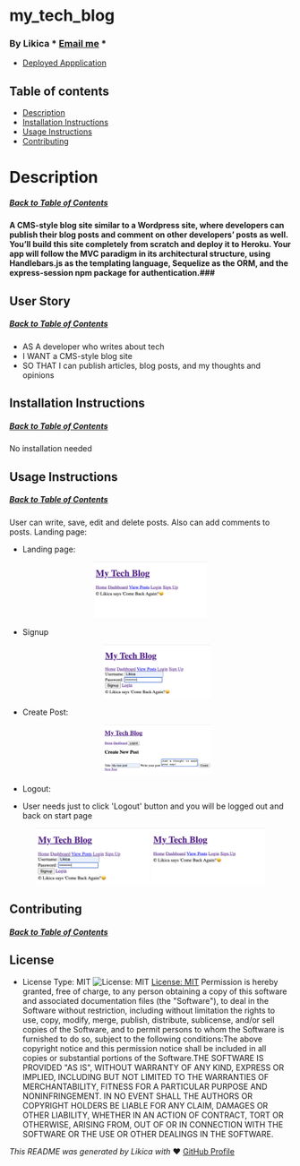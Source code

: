 # my_tech_blog
  ### By Likica * [Email me](mailto:fahrija_wyroski@live.com) * 
  * [Deployed Appplication](https://fe-techblog.herokuapp.com)
 
  ## Table of contents
  * [Description](#Description)
  * [Installation Instructions](#installation-Instructions)
  * [Usage Instructions](#Usage-Instructions)
  * [Contributing](#Contributing)
  
 
  # Description
  ##### [Back to Table of Contents](#Table-of-Contents)
  #### A CMS-style blog site similar to a Wordpress site, where developers can publish their blog posts and comment on other developers’ posts as well. You’ll build this site completely from scratch and deploy it to Heroku. Your app will follow the MVC paradigm in its architectural structure, using Handlebars.js as the templating language, Sequelize as the ORM, and the express-session npm package for authentication.###

  ## User Story
  ##### [Back to Table of Contents](#Table-of-Contents)
  - AS A developer who writes about tech
  - I WANT a CMS-style blog site
  - SO THAT I can publish articles, blog posts, and my thoughts and opinions

  ## Installation Instructions
  ##### [Back to Table of Contents](#Table-of-Contents)
  No installation needed

  ## Usage Instructions
  ##### [Back to Table of Contents](#Table-of-Contents)
User can write, save, edit and delete posts. Also can add comments to posts.
Landing page:

  * Landing page:
<p align="center" width="100%">
    <img src="public/images/landing_pg.png" width="40%"/>
</p>

  * Signup
    <p align="center" width="100%">
    <img src="public/images/signup.png" width="40%"/>
</p>
  
  * Create Post:

    <p align="center" width="100%">
    <img src="public/images/create_post.png" width="40%"/>
</p>
 
  * Logout:
- User needs just to click 'Logout' button and you will be logged out and back on start page
    
<p align="center" width="100%">
  <img src="public/images/signup.png" width="40%"/>
   <img src="public/images/landing_pg.png" width="40%"/>
</p>

  ## Contributing
  ##### [Back to Table of Contents](#Table-of-Contents)
  

  ## License 
  * License Type: MIT
    ![License: MIT](https://img.shields.io/badge/License-MIT-green.svg)
    [License: MIT](https://opensource.org/licenses/MIT)
    Permission is hereby granted, free of charge, to any person obtaining a copy of this software and associated documentation files (the "Software"), to deal in the Software without restriction, including without limitation the rights to use, copy, modify, merge, publish, distribute, sublicense, and/or sell copies of the Software, and to permit persons to whom the Software is furnished to do so, subject to the following conditions:The above copyright notice and this permission notice shall be included in all copies or substantial portions of the Software.THE SOFTWARE IS PROVIDED "AS IS", WITHOUT WARRANTY OF ANY KIND, EXPRESS OR IMPLIED, INCLUDING BUT NOT LIMITED TO THE WARRANTIES OF MERCHANTABILITY, FITNESS FOR A PARTICULAR PURPOSE AND NONINFRINGEMENT. IN NO EVENT SHALL THE AUTHORS OR COPYRIGHT HOLDERS BE LIABLE FOR ANY CLAIM, DAMAGES OR OTHER LIABILITY, WHETHER IN AN ACTION OF CONTRACT, TORT OR OTHERWISE, ARISING FROM, OUT OF OR IN CONNECTION WITH THE SOFTWARE OR THE USE OR OTHER DEALINGS IN THE SOFTWARE.


  _This README was generated by Likica with_ ❤️ [GitHub Profile](https://github.com/likica)
 
  